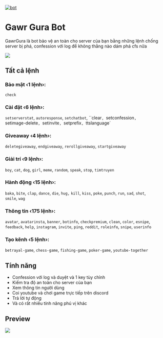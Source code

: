 [![bot](https://img.shields.io/badge/dynamic/json?color=7289DA&label=Servers&style=for-the-badge&query=servers&url=https%3A%2F%2Fbadge.vuhuy09.repl.co%2Fservers)](https://discord.com/api/oauth2/authorize?client_id=869120429665714186&permissions=8&scope=bot%20applications.commands)
# Gawr Gura Bot
GawrGura là bot bảo vệ an toàn cho server của bạn bằng những lệnh chống server bị phá, confession với log để không thằng nào dám phá cfs nữa

<a  href="https://discord.com/oauth2/author![image](https://user-images.githubusercontent.com/67152874/127595915-89e2da26-9c61-4b48-865c-6d5476570d97.png)
ize?client_id=869120429665714186&scope=bot&permissions=8"><img  src="https://media.discordapp.net/attachments/866527112264679427/870513261517365288/gawgurabot.png?width=887&height=499"></a>

## Tất cả lệnh
### Bảo mật ‹1 lệnh›:
`check`
### Cài đặt ‹6 lệnh›:
`setserverstat`, `autoresponse`, `setchatbot`, ``clear`, `setconfession`, `setimage-delete`, `setinvite`, `setprefix`, `ttslanguage`
### Giveaway ‹4 lệnh›:
`deletegiveaway`, `endgiveaway`, `rerollgiveaway`, `startgiveaway`
### Giải trí ‹9 lệnh›:
`boy`, `cat`, `dog`, `girl`, `meme`, `random`, `speak`, `stop`, `timtruyen`
### Hành động ‹15 lệnh›:
`baka`, `bite`, `clap`, `dance`, `die`, `hug,` `kill`, `kiss`, `poke`, `punch`, `run`, `sad`, `shot`, `smile`, `wag`
### Thông tin ‹175 lệnh›:
`avatar`, `avatarinsta`, `banner`, `botinfo`, `checkpremium`, `clean`, `color`, `esnipe`, `feedback`, `help`, `instagram`, `invite`, `ping`, `reddit`, `roleinfo`, `snipe`, `userinfo`
### Tạo kênh ‹5 lệnh›:
`betrayal-game`, `chess-game`, `fishing-game`, `poker-game`, `youtube-together`
## Tính năng
- Confession với log và duyệt và 1 key tùy chỉnh
- Kiếm tra độ an toàn cho server của bạn
- Xem thông tin người dùng
- Coi youtube và chơi game trực tiếp trên discord
- Trả lời tự động
- Và có rất nhiều tính năng phú vị khác
## Preview

<a  href="https://discord.com/oauth2/author![image](https://user-images.githubusercontent.com/67152874/127595915-89e2da26-9c61-4b48-865c-6d5476570d97.png)
ize?client_id=869120429665714186&scope=bot&permissions=8"><img  src="https://images-ext-2.discordapp.net/external/GRpdyndvYXXiycrjfHu5LlmL0goHH_4zd8EFxXrFoL0/https/media.giphy.com/media/eA0DlkbhVvMF14mj4S/giphy.gif"></a>

